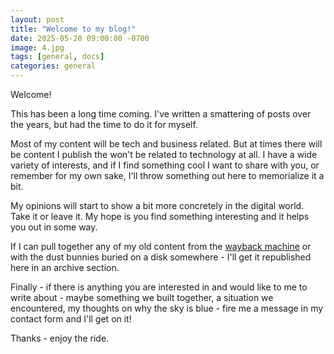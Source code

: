 ```yaml
---
layout: post
title: "Welcome to my blog!"
date: 2025-05-20 09:00:00 -0700
image: 4.jpg
tags: [general, docs]
categories: general
---
```


Welcome!

This has been a long time coming.  I've written a smattering of posts over the years, but had the time to do it for myself.

Most of my content will be tech and business related.  But at times there will be content I publish the won't be related to technology at all.  I have a wide variety of interests, and if I find something cool I want to share with you, or remember for my own sake, I'll throw something out here to memorialize it a bit.

My opinions will start to show a bit more concretely in the digital world.  Take it or leave it.  My hope is you find something interesting and it helps you out in some way.

If I can pull together any of my old content from the [wayback machine](https://web.archive.org/) or with the dust bunnies buried on a disk somewhere - I'll get it republished here in an archive section.

Finally - if there is anything you are interested in and would like to me to write about - maybe something we built together, a situation we encountered, my thoughts on why the sky is blue - fire me a message in my contact form and I'll get on it!

Thanks - enjoy the ride.